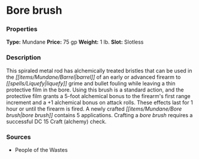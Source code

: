 ﻿---
Title: "Bore brush"
Type: "Mundane"
Price: "75 gp"
Weight: "1 lb."
Slot: "Slotless"
Description: |
  "This spiraled metal rod has alchemically treated bristles that can be used in the barrel of an early or advanced firearm to liquefy grime and bullet fouling while leaving a thin protective film in the bore. Using this brush is a standard action, and the protective film grants a 5-foot alchemical bonus to the firearm's first range increment and a +1 alchemical bonus on attack rolls. These effects last for 1 hour or until the firearm is fired. A newly crafted bore brush contains 5 applications. Crafting a bore brush requires a successful DC 15 Craft (alchemy) check."
Sources: "['People of the Wastes']"
---

# Bore brush

### Properties

**Type:** Mundane **Price:** 75 gp **Weight:** 1 lb. **Slot:** Slotless

### Description

This spiraled metal rod has alchemically treated bristles that can be used in the _[[items/Mundane/Barrel|barrel]]_ of an early or advanced firearm to _[[spells/Liquefy|liquefy]]_ grime and bullet fouling while leaving a thin protective film in the bore. Using this brush is a standard action, and the protective film grants a 5-foot alchemical bonus to the firearm's first range increment and a +1 alchemical bonus on attack rolls. These effects last for 1 hour or until the firearm is fired. A newly crafted _[[items/Mundane/Bore brush|bore brush]]_ contains 5 applications. Crafting a _bore brush_ requires a successful DC 15 Craft (alchemy) check.

### Sources

* People of the Wastes